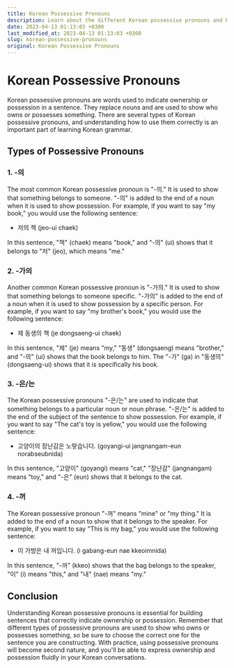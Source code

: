 ```yaml
---
title: Korean Possessive Pronouns
description: Learn about the different Korean possessive pronouns and how to use them in sentences.
date: 2023-04-13 01:13:03 +0300
last_modified_at: 2023-04-13 01:13:03 +0300
slug: korean-possessive-pronouns
original: Korean Possessive Pronouns
---
```

# Korean Possessive Pronouns

Korean possessive pronouns are words used to indicate ownership or possession in a sentence. They replace nouns and are used to show who owns or possesses something. There are several types of Korean possessive pronouns, and understanding how to use them correctly is an important part of learning Korean grammar.

## Types of Possessive Pronouns

### 1. -의 

The most common Korean possessive pronoun is "-의." It is used to show that something belongs to someone. "-의" is added to the end of a noun when it is used to show possession. For example, if you want to say "my book," you would use the following sentence:

- 저의 책 (jeo-ui chaek)

In this sentence, "책" (chaek) means "book," and "-의" (ui) shows that it belongs to "저" (jeo), which means "me." 

### 2. -가의 

Another common Korean possessive pronoun is "-가의." It is used to show that something belongs to someone specific. "-가의" is added to the end of a noun when it is used to show possession by a specific person. For example, if you want to say "my brother's book," you would use the following sentence:

- 제 동생의 책 (je dongsaeng-ui chaek)

In this sentence, "제" (je) means "my," "동생" (dongsaeng) means "brother," and "-의" (ui) shows that the book belongs to him. The "-가" (ga) in "동생의" (dongsaeng-ui) shows that it is specifically his book.

### 3. -은/는 

The Korean possessive pronouns "-은/는" are used to indicate that something belongs to a particular noun or noun phrase. "-은/는" is added to the end of the subject of the sentence to show possession. For example, if you want to say "The cat's toy is yellow," you would use the following sentence:

- 고양이의 장난감은 노랗습니다. (goyangi-ui jangnangam-eun norabseubnida)

In this sentence, "고양이" (goyangi) means "cat," "장난감" (jangnangam) means "toy," and "-은" (eun) shows that it belongs to the cat.

### 4. -꺼 

The Korean possessive pronoun "-꺼" means "mine" or "my thing." It is added to the end of a noun to show that it belongs to the speaker. For example, if you want to say "This is my bag," you would use the following sentence:

- 이 가방은 내 꺼입니다. (i gabang-eun nae kkeoimnida)

In this sentence, "-꺼" (kkeo) shows that the bag belongs to the speaker, "이" (i) means "this," and "내" (nae) means "my."

## Conclusion

Understanding Korean possessive pronouns is essential for building sentences that correctly indicate ownership or possession. Remember that different types of possessive pronouns are used to show who owns or possesses something, so be sure to choose the correct one for the sentence you are constructing. With practice, using possessive pronouns will become second nature, and you'll be able to express ownership and possession fluidly in your Korean conversations.